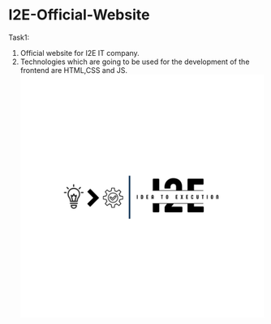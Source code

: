 # I2E-Official-Website
Task1: 
1. Official website for I2E IT company.
2. Technologies which are going to be used for the development of the frontend are HTML,CSS and JS.
![](./Photos/Original.png)